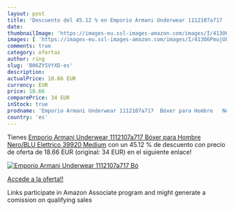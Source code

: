 ```yaml
---
layout: post
title: 'Descuento del 45.12 % en Emporio Armani Underwear 1112107a717  Bó'
date: 
thumbnailImage: 'https://images-eu.ssl-images-amazon.com/images/I/413O6PmujUL._SL200_.jpg'
images: [ 'https://images-eu.ssl-images-amazon.com/images/I/413O6PmujUL._SL200_.jpg' ]
comments: true
category: ofertas
author: ring
slug: 'B06ZYSVYXD-es'
description:
actualPrice: 18.66 EUR
currency: EUR
price: 18.66
comparePrice: 34 EUR
inStock: true
prodname: 'Emporio Armani Underwear 1112107a717  Bóxer para Hombre   Nero/BLU Elettrico 39920  Medium'
country: 'es'
---
```


Tienes [Emporio Armani Underwear 1112107a717  Bóxer para Hombre   Nero/BLU Elettrico 39920  Medium](https://www.amazon.es/dp/B06ZYSVYXD/?tag=tolees-21) con un 45.12 % de descuento con precio de oferta de 18.66 EUR (original: 34 EUR) en el siguiente enlace!

[![Emporio Armani Underwear 1112107a717  Bó](https://images-eu.ssl-images-amazon.com/images/I/413O6PmujUL._SL200_.jpg)](https://www.amazon.es/dp/B06ZYSVYXD/?tag=tolees-21)

[Accede a la oferta!!](https://www.amazon.es/dp/B06ZYSVYXD/?tag=tolees-21)

Links participate in Amazon Associate program and might generate a comission on qualifying sales


